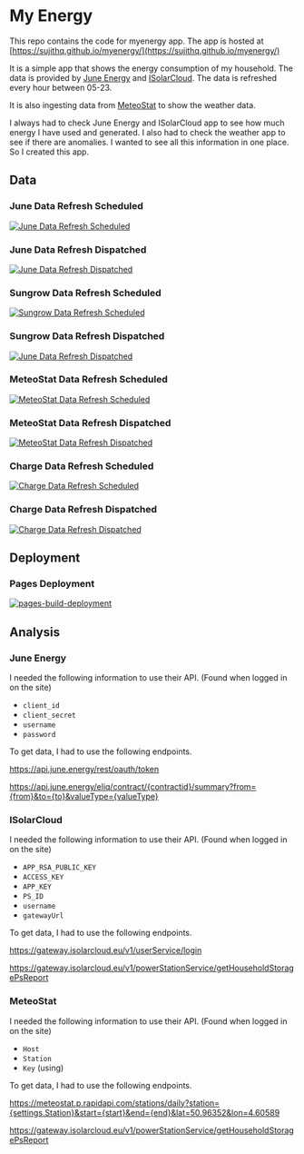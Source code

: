 # My Energy

This repo contains the code for myenergy app. The app is hosted at [https://sujithq.github.io/myenergy/](https://sujithq.github.io/myenergy/)

It is a simple app that shows the energy consumption of my household. The data is provided by [June Energy](https://www.june.energy/) and [ISolarCloud](https://www.isolarcloud.com/). The data is refreshed every hour between 05-23.

It is also ingesting data from [MeteoStat](https://meteostat.net/) to show the weather data.

I always had to check June Energy and ISolarCloud app to see how much energy I have used and generated. I also had to check the weather app to see if there are anomalies. I wanted to see all this information in one place. So I created this app.

## Data
### June Data Refresh Scheduled
[![June Data Refresh Scheduled](https://github.com/sujithq/myenergy/actions/workflows/JuneData.yml/badge.svg?branch=main&event=schedule)](https://github.com/sujithq/myenergy/actions/workflows/JuneData.yml)

### June Data Refresh Dispatched
[![June Data Refresh Dispatched](https://github.com/sujithq/myenergy/actions/workflows/JuneData.yml/badge.svg?branch=main&event=workflow_dispatch)](https://github.com/sujithq/myenergy/actions/workflows/JuneData.yml)

### Sungrow Data Refresh Scheduled
[![Sungrow Data Refresh Scheduled](https://github.com/sujithq/myenergy/actions/workflows/SungrowData.yml/badge.svg?branch=main&event=schedule)](https://github.com/sujithq/myenergy/actions/workflows/SungrowData.yml)

### Sungrow Data Refresh Dispatched
[![June Data Refresh Dispatched](https://github.com/sujithq/myenergy/actions/workflows/SungrowData.yml/badge.svg?branch=main&event=workflow_dispatch)](https://github.com/sujithq/myenergy/actions/workflows/SungrowData.yml)


### MeteoStat Data Refresh Scheduled
[![MeteoStat Data Refresh Scheduled](https://github.com/sujithq/myenergy/actions/workflows/MeteoStatData.yml/badge.svg?branch=main&event=schedule)](https://github.com/sujithq/myenergy/actions/workflows/MeteoStatData.yml)

### MeteoStat Data Refresh Dispatched
[![MeteoStat Data Refresh Dispatched](https://github.com/sujithq/myenergy/actions/workflows/MeteoStatData.yml/badge.svg?branch=main&event=workflow_dispatch)](https://github.com/sujithq/myenergy/actions/workflows/MeteoStatData.yml)

### Charge Data Refresh Scheduled
[![Charge Data Refresh Scheduled](https://github.com/sujithq/myenergy/actions/workflows/Charge.yml/badge.svg?branch=main&event=schedule)](https://github.com/sujithq/myenergy/actions/workflows/Charge.yml)

### Charge Data Refresh Dispatched
[![Charge Data Refresh Dispatched](https://github.com/sujithq/myenergy/actions/workflows/Charge.yml/badge.svg?branch=main&event=workflow_dispatch)](https://github.com/sujithq/myenergy/actions/workflows/Charge.yml)


## Deployment
### Pages Deployment
[![pages-build-deployment](https://github.com/sujithq/myenergy/actions/workflows/pages/pages-build-deployment/badge.svg?branch=gh-pages)](https://github.com/sujithq/myenergy/actions/workflows/pages/pages-build-deployment)

## Analysis

### June Energy

I needed the following information to use their API. (Found when logged in on the site)

- `client_id`
- `client_secret`
- `username`
- `password`

To get data, I had to use the following endpoints.

https://api.june.energy/rest/oauth/token

https://api.june.energy/eliq/contract/{contractid}/summary?from={from}&to={to}&valueType={valueType}

### ISolarCloud

I needed the following information to use their API. (Found when logged in on the site)

- `APP_RSA_PUBLIC_KEY`
- `ACCESS_KEY`
- `APP_KEY`
- `PS_ID`
- `username`
- `gatewayUrl`

To get data, I had to use the following endpoints.

https://gateway.isolarcloud.eu/v1/userService/login

https://gateway.isolarcloud.eu/v1/powerStationService/getHouseholdStoragePsReport

### MeteoStat

I needed the following information to use their API. (Found when logged in on the site)

- `Host`
- `Station`
- `Key` (using)

To get data, I had to use the following endpoints.

https://meteostat.p.rapidapi.com/stations/daily?station={settings.Station}&start={start}&end={end}&lat=50.96352&lon=4.60589

https://gateway.isolarcloud.eu/v1/powerStationService/getHouseholdStoragePsReport

